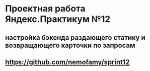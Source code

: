 Проектная работа Яндекс.Практикум №12
=====================
настройка бэкенда раздающего статику и возвращающего карточки по запросам
-----------------------------------
https://github.com/nemofamy/sprint12
-----------------------------------

